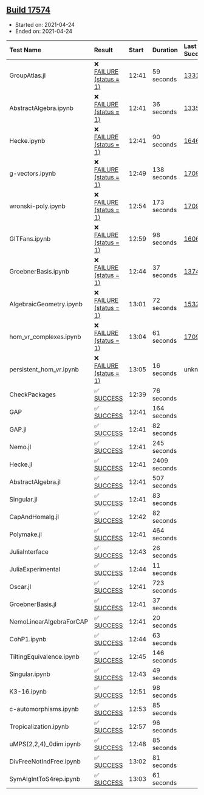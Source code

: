 ## [Build 17574](https://oscarci.mathematik.uni-kl.de/job/oscar/17574/)

* Started on: 2021-04-24
* Ended on: 2021-04-24

| Test Name    | Result | Start | Duration | Last Success | First Failure |
|:-------------|:-------|:------|:---------|:-------------|:--------------|
| GroupAtlas.jl | ❌ [FAILURE (status = 1)](https://oscarci.mathematik.uni-kl.de/job/oscar/17574/artifact/logs/build-17574/GroupAtlas.jl.log) | 12:41 | 59 seconds | [13311](https://oscarci.mathematik.uni-kl.de/job/oscar/13311/) | [13312](https://oscarci.mathematik.uni-kl.de/job/oscar/13312/) |
| AbstractAlgebra.ipynb | ❌ [FAILURE (status = 1)](https://oscarci.mathematik.uni-kl.de/job/oscar/17574/artifact/logs/build-17574/AbstractAlgebra.ipynb.log) | 12:41 | 36 seconds | [13355](https://oscarci.mathematik.uni-kl.de/job/oscar/13355/) | [13356](https://oscarci.mathematik.uni-kl.de/job/oscar/13356/) |
| Hecke.ipynb | ❌ [FAILURE (status = 1)](https://oscarci.mathematik.uni-kl.de/job/oscar/17574/artifact/logs/build-17574/Hecke.ipynb.log) | 12:41 | 90 seconds | [16463](https://oscarci.mathematik.uni-kl.de/job/oscar/16463/) | [16464](https://oscarci.mathematik.uni-kl.de/job/oscar/16464/) |
| g-vectors.ipynb | ❌ [FAILURE (status = 1)](https://oscarci.mathematik.uni-kl.de/job/oscar/17574/artifact/logs/build-17574/g-vectors.ipynb.log) | 12:49 | 138 seconds | [17099](https://oscarci.mathematik.uni-kl.de/job/oscar/17099/) | [17100](https://oscarci.mathematik.uni-kl.de/job/oscar/17100/) |
| wronski-poly.ipynb | ❌ [FAILURE (status = 1)](https://oscarci.mathematik.uni-kl.de/job/oscar/17574/artifact/logs/build-17574/wronski-poly.ipynb.log) | 12:54 | 173 seconds | [17098](https://oscarci.mathematik.uni-kl.de/job/oscar/17098/) | [17099](https://oscarci.mathematik.uni-kl.de/job/oscar/17099/) |
| GITFans.ipynb | ❌ [FAILURE (status = 1)](https://oscarci.mathematik.uni-kl.de/job/oscar/17574/artifact/logs/build-17574/GITFans.ipynb.log) | 12:59 | 98 seconds | [16068](https://oscarci.mathematik.uni-kl.de/job/oscar/16068/) | [16069](https://oscarci.mathematik.uni-kl.de/job/oscar/16069/) |
| GroebnerBasis.ipynb | ❌ [FAILURE (status = 1)](https://oscarci.mathematik.uni-kl.de/job/oscar/17574/artifact/logs/build-17574/GroebnerBasis.ipynb.log) | 12:44 | 37 seconds | [13748](https://oscarci.mathematik.uni-kl.de/job/oscar/13748/) | [13749](https://oscarci.mathematik.uni-kl.de/job/oscar/13749/) |
| AlgebraicGeometry.ipynb | ❌ [FAILURE (status = 1)](https://oscarci.mathematik.uni-kl.de/job/oscar/17574/artifact/logs/build-17574/AlgebraicGeometry.ipynb.log) | 13:01 | 72 seconds | [15322](https://oscarci.mathematik.uni-kl.de/job/oscar/15322/) | [15323](https://oscarci.mathematik.uni-kl.de/job/oscar/15323/) |
| hom_vr_complexes.ipynb | ❌ [FAILURE (status = 1)](https://oscarci.mathematik.uni-kl.de/job/oscar/17574/artifact/logs/build-17574/hom_vr_complexes.ipynb.log) | 13:04 | 61 seconds | [17099](https://oscarci.mathematik.uni-kl.de/job/oscar/17099/) | [17100](https://oscarci.mathematik.uni-kl.de/job/oscar/17100/) |
| persistent_hom_vr.ipynb | ❌ [FAILURE (status = 1)](https://oscarci.mathematik.uni-kl.de/job/oscar/17574/artifact/logs/build-17574/persistent_hom_vr.ipynb.log) | 13:05 | 16 seconds | unknown | unknown |
| CheckPackages | ✅ [SUCCESS](https://oscarci.mathematik.uni-kl.de/job/oscar/17574/artifact/logs/build-17574/CheckPackages.log) | 12:39 | 76 seconds |  |  |
| GAP | ✅ [SUCCESS](https://oscarci.mathematik.uni-kl.de/job/oscar/17574/artifact/logs/build-17574/GAP.log) | 12:41 | 164 seconds |  |  |
| GAP.jl | ✅ [SUCCESS](https://oscarci.mathematik.uni-kl.de/job/oscar/17574/artifact/logs/build-17574/GAP.jl.log) | 12:41 | 82 seconds |  |  |
| Nemo.jl | ✅ [SUCCESS](https://oscarci.mathematik.uni-kl.de/job/oscar/17574/artifact/logs/build-17574/Nemo.jl.log) | 12:41 | 245 seconds |  |  |
| Hecke.jl | ✅ [SUCCESS](https://oscarci.mathematik.uni-kl.de/job/oscar/17574/artifact/logs/build-17574/Hecke.jl.log) | 12:41 | 2409 seconds |  |  |
| AbstractAlgebra.jl | ✅ [SUCCESS](https://oscarci.mathematik.uni-kl.de/job/oscar/17574/artifact/logs/build-17574/AbstractAlgebra.jl.log) | 12:41 | 507 seconds |  |  |
| Singular.jl | ✅ [SUCCESS](https://oscarci.mathematik.uni-kl.de/job/oscar/17574/artifact/logs/build-17574/Singular.jl.log) | 12:41 | 83 seconds |  |  |
| CapAndHomalg.jl | ✅ [SUCCESS](https://oscarci.mathematik.uni-kl.de/job/oscar/17574/artifact/logs/build-17574/CapAndHomalg.jl.log) | 12:42 | 82 seconds |  |  |
| Polymake.jl | ✅ [SUCCESS](https://oscarci.mathematik.uni-kl.de/job/oscar/17574/artifact/logs/build-17574/Polymake.jl.log) | 12:41 | 464 seconds |  |  |
| JuliaInterface | ✅ [SUCCESS](https://oscarci.mathematik.uni-kl.de/job/oscar/17574/artifact/logs/build-17574/JuliaInterface.log) | 12:43 | 26 seconds |  |  |
| JuliaExperimental | ✅ [SUCCESS](https://oscarci.mathematik.uni-kl.de/job/oscar/17574/artifact/logs/build-17574/JuliaExperimental.log) | 12:44 | 11 seconds |  |  |
| Oscar.jl | ✅ [SUCCESS](https://oscarci.mathematik.uni-kl.de/job/oscar/17574/artifact/logs/build-17574/Oscar.jl.log) | 12:41 | 723 seconds |  |  |
| GroebnerBasis.jl | ✅ [SUCCESS](https://oscarci.mathematik.uni-kl.de/job/oscar/17574/artifact/logs/build-17574/GroebnerBasis.jl.log) | 12:41 | 37 seconds |  |  |
| NemoLinearAlgebraForCAP | ✅ [SUCCESS](https://oscarci.mathematik.uni-kl.de/job/oscar/17574/artifact/logs/build-17574/NemoLinearAlgebraForCAP.log) | 12:41 | 20 seconds |  |  |
| CohP1.ipynb | ✅ [SUCCESS](https://oscarci.mathematik.uni-kl.de/job/oscar/17574/artifact/logs/build-17574/CohP1.ipynb.log) | 12:44 | 63 seconds |  |  |
| TiltingEquivalence.ipynb | ✅ [SUCCESS](https://oscarci.mathematik.uni-kl.de/job/oscar/17574/artifact/logs/build-17574/TiltingEquivalence.ipynb.log) | 12:45 | 146 seconds |  |  |
| Singular.ipynb | ✅ [SUCCESS](https://oscarci.mathematik.uni-kl.de/job/oscar/17574/artifact/logs/build-17574/Singular.ipynb.log) | 12:43 | 49 seconds |  |  |
| K3-16.ipynb | ✅ [SUCCESS](https://oscarci.mathematik.uni-kl.de/job/oscar/17574/artifact/logs/build-17574/K3-16.ipynb.log) | 12:51 | 98 seconds |  |  |
| c-automorphisms.ipynb | ✅ [SUCCESS](https://oscarci.mathematik.uni-kl.de/job/oscar/17574/artifact/logs/build-17574/c-automorphisms.ipynb.log) | 12:53 | 85 seconds |  |  |
| Tropicalization.ipynb | ✅ [SUCCESS](https://oscarci.mathematik.uni-kl.de/job/oscar/17574/artifact/logs/build-17574/Tropicalization.ipynb.log) | 12:57 | 96 seconds |  |  |
| uMPS(2,2,4)_0dim.ipynb | ✅ [SUCCESS](https://oscarci.mathematik.uni-kl.de/job/oscar/17574/artifact/logs/build-17574/uMPS-2-2-4-_0dim.ipynb.log) | 12:48 | 85 seconds |  |  |
| DivFreeNotIndFree.ipynb | ✅ [SUCCESS](https://oscarci.mathematik.uni-kl.de/job/oscar/17574/artifact/logs/build-17574/DivFreeNotIndFree.ipynb.log) | 13:02 | 81 seconds |  |  |
| SymAlgIntToS4rep.ipynb | ✅ [SUCCESS](https://oscarci.mathematik.uni-kl.de/job/oscar/17574/artifact/logs/build-17574/SymAlgIntToS4rep.ipynb.log) | 13:03 | 61 seconds |  |  |
